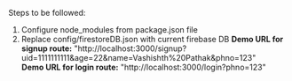 Steps to be followed:
1) Configure node_modules from package.json file<br>
2) Replace config/firestoreDB.json with current firebase DB
**Demo URL for signup route:** "http://localhost:3000/signup?uid=1111111111&age=22&name=Vashishth%20Pathak&phno=123"<br>
**Demo URL for login route:** "http://localhost:3000/login?phno=123"
